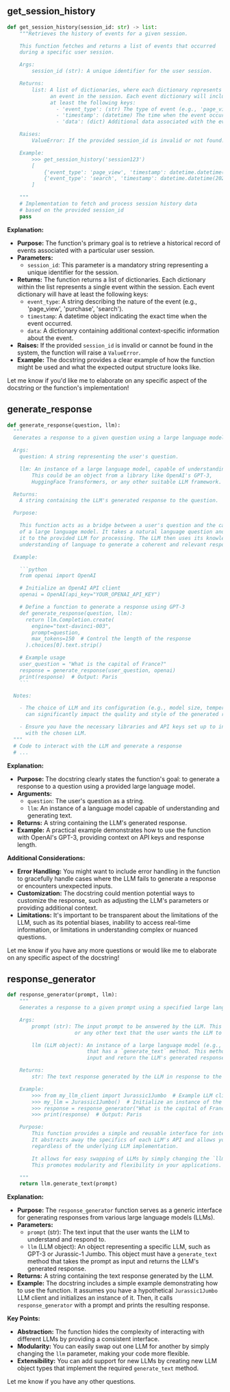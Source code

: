 ## get_session_history
```python
def get_session_history(session_id: str) -> list:
    """Retrieves the history of events for a given session.

    This function fetches and returns a list of events that occurred
    during a specific user session.

    Args:
        session_id (str): A unique identifier for the user session.

    Returns:
        list: A list of dictionaries, where each dictionary represents
              an event in the session. Each event dictionary will include
              at least the following keys:
                - 'event_type': (str) The type of event (e.g., 'page_view', 'purchase', 'search').
                - 'timestamp': (datetime) The time when the event occurred.
                - 'data': (dict) Additional data associated with the event.

    Raises:
        ValueError: If the provided session_id is invalid or not found.

    Example:
        >>> get_session_history('session123')
        [
            {'event_type': 'page_view', 'timestamp': datetime.datetime(2023, 10, 26, 10, 30, 0), 'data': {'page_url': 'https://www.example.com/product_details'}},
            {'event_type': 'search', 'timestamp': datetime.datetime(2023, 10, 26, 10, 35, 0), 'data': {'query': 'running shoes'}}
        ]

    """
    # Implementation to fetch and process session history data
    # based on the provided session_id
    pass
```

**Explanation:**

* **Purpose:** The function's primary goal is to retrieve a historical record of events associated with a particular user session.
* **Parameters:**
    * `session_id`: This parameter is a mandatory string representing a unique identifier for the session.
* **Returns:** The function returns a list of dictionaries. Each dictionary within the list represents a single event within the session. Each event dictionary will have at least the following keys:
    * `event_type`:  A string describing the nature of the event (e.g., 'page_view', 'purchase', 'search').
    * `timestamp`: A datetime object indicating the exact time when the event occurred.
    * `data`: A dictionary containing additional context-specific information about the event.
* **Raises:** If the provided `session_id` is invalid or cannot be found in the system, the function will raise a `ValueError`.
* **Example:** The docstring provides a clear example of how the function might be used and what the expected output structure looks like.



Let me know if you'd like me to elaborate on any specific aspect of the docstring or the function's implementation!


## generate_response
```python
def generate_response(question, llm):
  """
  Generates a response to a given question using a large language model (LLM).

  Args:
    question: A string representing the user's question.

    llm: An instance of a large language model, capable of understanding and generating text.
        This could be an object from a library like OpenAI's GPT-3,
        HuggingFace Transformers, or any other suitable LLM framework.

  Returns:
    A string containing the LLM's generated response to the question.

  Purpose:

    This function acts as a bridge between a user's question and the capabilities
    of a large language model. It takes a natural language question and passes
    it to the provided LLM for processing. The LLM then uses its knowledge and
    understanding of language to generate a coherent and relevant response.

  Example:

    ```python
    from openai import OpenAI

    # Initialize an OpenAI API client
    openai = OpenAI(api_key="YOUR_OPENAI_API_KEY")

    # Define a function to generate a response using GPT-3
    def generate_response(question, llm):
      return llm.Completion.create(
        engine="text-davinci-003",
        prompt=question,
        max_tokens=150  # Control the length of the response
      ).choices[0].text.strip()

    # Example usage
    user_question = "What is the capital of France?"
    response = generate_response(user_question, openai)
    print(response)  # Output: Paris
    ```

  Notes:

    - The choice of LLM and its configuration (e.g., model size, temperature)
      can significantly impact the quality and style of the generated response.

    - Ensure you have the necessary libraries and API keys set up to interact
      with the chosen LLM.
  """
  # Code to interact with the LLM and generate a response
  # ...
```



**Explanation:**

* **Purpose:** The docstring clearly states the function's goal: to generate a response to a question using a provided large language model.
* **Arguments:**
    * `question`:  The user's question as a string.
    * `llm`: An instance of a language model capable of understanding and generating text.
* **Returns:** A string containing the LLM's generated response.
* **Example:**  A practical example demonstrates how to use the function with OpenAI's GPT-3, providing context on API keys and response length.

**Additional Considerations:**

* **Error Handling:** You might want to include error handling in the function to gracefully handle cases where the LLM fails to generate a response or encounters unexpected inputs.
* **Customization:**  The docstring could mention potential ways to customize the response, such as adjusting the LLM's parameters or providing additional context.
* **Limitations:** It's important to be transparent about the limitations of the LLM, such as its potential biases, inability to access real-time information, or limitations in understanding complex or nuanced questions.



Let me know if you have any more questions or would like me to elaborate on any specific aspect of the docstring!

## response_generator
```python
def response_generator(prompt, llm):
    """
    Generates a response to a given prompt using a specified large language model (LLM).

    Args:
        prompt (str): The input prompt to be answered by the LLM. This can be a question, a statement,
                      or any other text that the user wants the LLM to respond to.

        llm (LLM object): An instance of a large language model (e.g., GPT-3, Jurassic-1 Jumbo)
                          that has a `generate_text` method. This method should take the prompt as
                          input and return the LLM's generated response as text.

    Returns:
        str: The text response generated by the LLM in response to the given prompt.

    Example:
        >>> from my_llm_client import Jurassic1Jumbo  # Example LLM client
        >>> my_llm = Jurassic1Jumbo()  # Initialize an instance of the LLM
        >>> response = response_generator("What is the capital of France?", my_llm)
        >>> print(response)  # Output: Paris

    Purpose:
        This function provides a simple and reusable interface for interacting with different LLMs. 
        It abstracts away the specifics of each LLM's API and allows you to use the same function 
        regardless of the underlying LLM implementation.

        It allows for easy swapping of LLMs by simply changing the `llm` parameter.
        This promotes modularity and flexibility in your applications.

    """
    return llm.generate_text(prompt)
```

**Explanation:**

* **Purpose:** The `response_generator` function serves as a generic interface for generating responses from various large language models (LLMs). 
* **Parameters:**
    * `prompt` (str): The text input that the user wants the LLM to understand and respond to.
    * `llm` (LLM object): An object representing a specific LLM, such as GPT-3 or Jurassic-1 Jumbo. This object must have a `generate_text` method that takes the prompt as input and returns the LLM's generated response.
* **Returns:**  A string containing the text response generated by the LLM.
* **Example:** The docstring includes a simple example demonstrating how to use the function. It assumes you have a hypothetical `Jurassic1Jumbo` LLM client and initializes an instance of it. Then, it calls `response_generator` with a prompt and prints the resulting response.

**Key Points:**

* **Abstraction:** The function hides the complexity of interacting with different LLMs by providing a consistent interface.
* **Modularity:** You can easily swap out one LLM for another by simply changing the `llm` parameter, making your code more flexible.
* **Extensibility:** You can add support for new LLMs by creating new LLM object types that implement the required `generate_text` method.



Let me know if you have any other questions.
